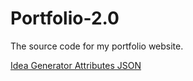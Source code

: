 # Portfolio-2.0
The source code for my portfolio website.

<a href="https://github.com/madodds/Game-Idea-Generator/blob/master/Attributes.json">Idea Generator Attributes JSON</a>
